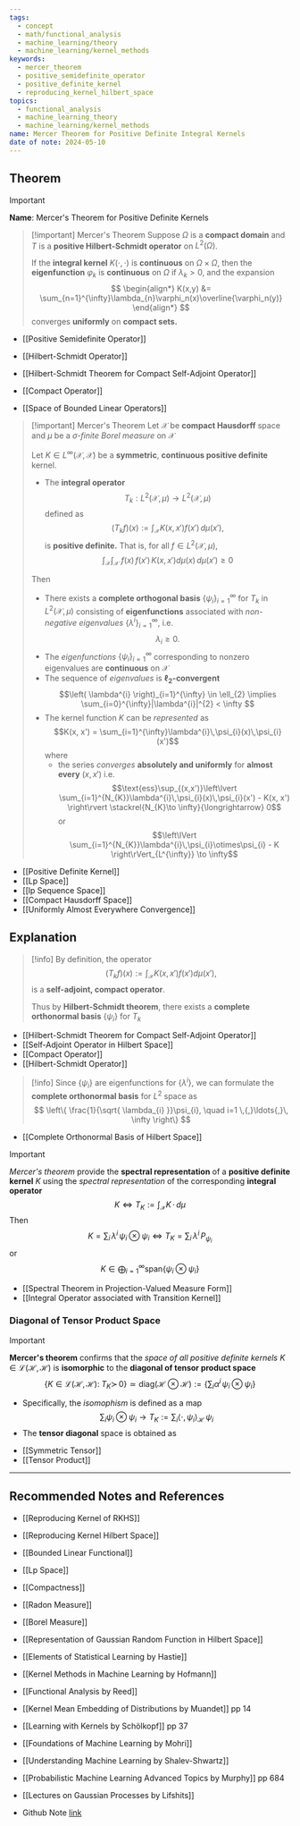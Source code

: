 ```yaml
---
tags:
  - concept
  - math/functional_analysis
  - machine_learning/theory
  - machine_learning/kernel_methods
keywords:
  - mercer_theorem
  - positive_semidefinite_operator
  - positive_definite_kernel
  - reproducing_kernel_hilbert_space
topics:
  - functional_analysis
  - machine_learning_theory
  - machine_learning/kernel_methods
name: Mercer Theorem for Positive Definite Integral Kernels
date of note: 2024-05-10
---
```


## Theorem

>[!important]
>**Name**:  Mercer's Theorem for Positive Definite Kernels

>[!important] Mercer's Theorem
>Suppose $\Omega$ is a **compact domain** and $T$ is a **positive Hilbert-Schmidt operator** on $L^2(\Omega)$. 
>
>If the **integral kernel** $K(\cdot, \cdot)$ is **continuous** on $\Omega \times \Omega$, then the **eigenfunction** $\varphi_k$ is **continuous** on $\Omega$ if $\lambda_k > 0$, and the expansion
>$$
> \begin{align*}
> K(x,y) &= \sum_{n=1}^{\infty}\lambda_{n}\varphi_n(x)\overline{\varphi_n(y)}
> \end{align*}
>$$
> converges **uniformly** on **compact sets.**

- [[Positive Semidefinite Operator]]
- [[Hilbert-Schmidt Operator]]
- [[Hilbert-Schmidt Theorem for Compact Self-Adjoint Operator]]

- [[Compact Operator]]
- [[Space of Bounded Linear Operators]]

>[!important] Mercer's Theorem
>Let $\mathcal{X}$ be **compact Hausdorff** space and $\mu$ be a *$\sigma$-finite Borel measure* on $\mathcal{X}$
>
>Let $K\in L^{\infty}(\mathcal{X}, \mathcal{X})$ be a **symmetric**, **continuous positive definite** kernel. 
>- The **integral operator** $$T_{k}: L^{2}(\mathcal{X}, \mu) \to L^{2}(\mathcal{X}, \mu)$$ defined as $$(T_{k}f)(x) := \int_{\mathcal{X}}K(x, x')f(x')\,d\mu(x'),$$ is **positive definite.** That is, for all $f\in L^{2}(\mathcal{X},\mu)$, $$\int_{\mathcal{X}}\int_{\mathcal{X}}\;f(x)\,f(x')\,K(x, x')d\mu (x)\,d\mu(x') \ge 0$$
>
>  
>Then 
>- There exists a **complete orthogonal basis** $\left\{ \psi_{i} \right\}_{i=1}^{\infty}$ for $T_{k}$ in $L^{2}(\mathcal{X}, \mu)$ consisting of **eigenfunctions** associated with *non-negative eigenvalues* $\left\{ \lambda^{i} \right\}_{i=1}^{\infty}$, i.e. $$\lambda_{i} \ge 0.$$
>- The *eigenfunctions* $\left\{ \psi_{i} \right\}_{i=1}^{\infty}$ corresponding to nonzero eigenvalues are **continuous** on $\mathcal{X}$
>- The sequence of *eigenvalues* is **$\ell_{2}$-convergent** $$\left( \lambda^{i} \right)_{i=1}^{\infty} \in \ell_{2} \implies \sum_{i=0}^{\infty}|\lambda^{i}|^{2}  < \infty  $$  
>- The kernel function $K$ can be *represented* as $$K(x, x') = \sum_{i=1}^{\infty}\lambda^{i}\,\psi_{i}(x)\,\psi_{i}(x')$$ where 
>	- the series *converges* **absolutely and uniformly** for **almost every**  $(x,x')$ i.e. $$\text{ess}\sup_{(x,x')}\left\lvert \sum_{i=1}^{N_{K}}\lambda^{i}\,\psi_{i}(x)\,\psi_{i}(x') - K(x, x') \right\rvert \stackrel{N_{K}\to \infty}{\longrightarrow} 0$$ or $$\left\lVert \sum_{i=1}^{N_{K}}\lambda^{i}\,\psi_{i}\otimes\psi_{i} - K \right\rVert_{L^{\infty}} \to \infty$$

- [[Positive Definite Kernel]]
- [[Lp Space]]
- [[lp Sequence Space]]
- [[Compact Hausdorff Space]]
- [[Uniformly Almost Everywhere Convergence]]

## Explanation

>[!info]
>By definition, the operator 
> $$(T_{k}f)(x) := \int_{\mathcal{X}}K(x, x')f(x')d\mu(x'),$$
> is a **self-adjoint, compact operator**.
> 
> Thus by **Hilbert-Schmidt theorem**, there exists a **complete orthonormal basis** $\left\{ \psi_{i} \right\}$ for $T_{k}$


- [[Hilbert-Schmidt Theorem for Compact Self-Adjoint Operator]]
- [[Self-Adjoint Operator in Hilbert Space]]
- [[Compact Operator]]
- [[Hilbert-Schmidt Operator]]

>[!info]
>Since $\left\{ \psi_{i} \right\}$ are eigenfunctions for $\left\{ \lambda^{i} \right\}$, we can formulate the **complete orthonormal basis** for $L^2$ space as
>$$
>\left\{ \frac{1}{\sqrt{ \lambda_{i} }}\psi_{i}, \quad i=1 \,{,}\ldots{,}\, \infty \right\}
>$$

- [[Complete Orthonormal Basis of Hilbert Space]]

>[!important]
>*Mercer's theorem* provide the **spectral representation** of a **positive definite kernel** $K$ using the *spectral representation* of the corresponding **integral operator**
>$$
> K   \iff T_{K} := \int_{\mathcal{X}} K\,\cdot\,d\mu
>$$ 
>Then 
>$$
>K = \sum_{i}\,\lambda^{i}\,\psi_{i}\otimes\psi_{i} \iff T_{K} = \sum_{i}\,\lambda^{i} \,P_{\psi_{i}}
>$$
>or
>$$
>K \in \bigoplus_{i=1}^{\infty} \text{span}\left\{\psi_{i}\otimes\psi_{i}  \right\}
>$$

- [[Spectral Theorem in Projection-Valued Measure Form]]
- [[Integral Operator associated with Transition Kernel]]


### Diagonal of Tensor Product Space

>[!important]
>**Mercer's theorem** confirms that the *space of all positive definite kernels* $K\in \mathcal{L}(\mathcal{H}, \mathcal{H})$ is **isomorphic** to the **diagonal of tensor product space** 
>$$
>\left\{ K\in \mathcal{L}(\mathcal{H}, \mathcal{H}):\; T_{K} \succ\, 0 \right\} \simeq \text{diag}\left(\mathcal{H}\otimes \mathcal{H}\right) := \left\{ \sum_{i}\alpha^{i} \,\psi_{i}\otimes \psi_{i} \right\} 
>$$
>- Specifically, the *isomophism* is defined as a map 
>$$\sum_{i}\psi_{i}\otimes \psi_{i} \to T_{K} := \sum_{i}\left\langle \cdot , \psi_{i} \right\rangle_{\mathcal{H}}\,\psi_{i} $$
>- The **tensor diagonal** space is obtained as 

- [[Symmetric Tensor]]
- [[Tensor Product]]



-----------
##  Recommended Notes and References


- [[Reproducing Kernel of RKHS]]
- [[Reproducing Kernel Hilbert Space]]

- [[Bounded Linear Functional]]
- [[Lp Space]]
- [[Compactness]]

- [[Radon Measure]]
- [[Borel Measure]]

- [[Representation of Gaussian Random Function in Hilbert Space]]


- [[Elements of Statistical Learning by Hastie]]
- [[Kernel Methods in Machine Learning by Hofmann]]
- [[Functional Analysis by Reed]]
- [[Kernel Mean Embedding of Distributions by Muandet]] pp 14
- [[Learning with Kernels by Schölkopf]] pp 37
- [[Foundations of Machine Learning by Mohri]]
- [[Understanding Machine Learning by Shalev-Shwartz]]
- [[Probabilistic Machine Learning Advanced Topics by Murphy]] pp 684
- [[Lectures on Gaussian Processes by Lifshits]]


- Github Note [link](https://github.com/TianpeiLuke/SelfStudyNotes/tree/master/self-study/probability_and_measure_theory)